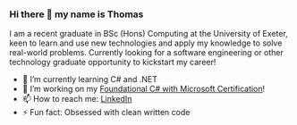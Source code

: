 ### Hi there 👋 my name is Thomas
I am a recent graduate in BSc (Hons) Computing at the University of Exeter, keen to learn and use new technologies and apply my knowledge to solve real-world problems. Currently looking for a software engineering or other technology graduate opportunity to kickstart my career!

- 🌱 I’m currently learning C# and .NET
- 🔭 I’m working on my [Foundational C# with Microsoft Certification](https://www.freecodecamp.org/learn/foundational-c-sharp-with-microsoft)!
- 📫 How to reach me: [LinkedIn](https://www.linkedin.com/in/thomas-farrar/)
- ⚡ Fun fact: Obsessed with clean written code
